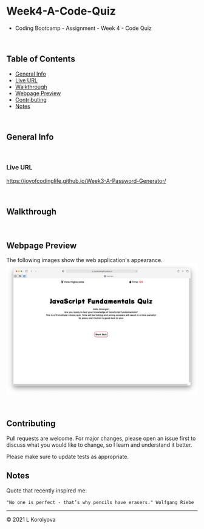 # Week4-A-Code-Quiz
* Coding Bootcamp - Assignment - Week 4 - Code Quiz

<br>

## Table of Contents
* [General Info](#general-info)
* [Live URL](#live-url)
* [Walkthrough](#walkthrough)
* [Webpage Preview](#webpage-preview)
* [Contributing](#contributing)
* [Notes](#notes)

<br>

## General Info

<br>

### Live URL
https://joyofcodinglife.github.io/Week3-A-Password-Generator/

<br>

## Walkthrough

<br>

## Webpage Preview
The following images show the web application's appearance.
![Webpage Preview](./assets/images/WebpagePreview.png)

<br>

## Contributing
Pull requests are welcome. For major changes, please open an issue first to discuss what you would like to change, so I learn and understand it better.

Please make sure to update tests as appropriate.
<br>

## Notes
Quote that recently inspired me:

    "No one is perfect - that’s why pencils have erasers." Wolfgang Riebe

---
© 2021 L Korolyova